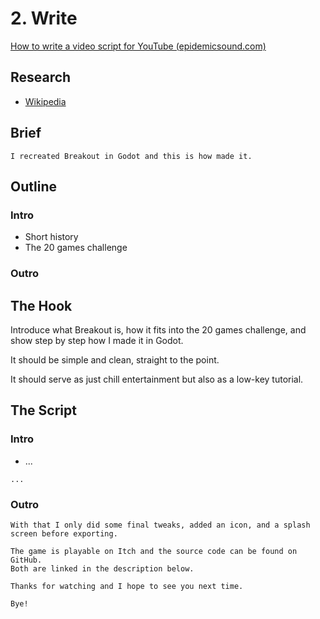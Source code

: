 # 2. Write

[How to write a video script for YouTube (epidemicsound.com)](https://www.epidemicsound.com/blog/how-to-write-a-video-script-for-youtube/)

## Research

- [Wikipedia](https://en.wikipedia.org/wiki/Flappy_Bird)

## Brief

```
I recreated Breakout in Godot and this is how made it.
```

## Outline

### Intro

- Short history
- The 20 games challenge

### Outro

## The Hook

Introduce what Breakout is, how it fits into the 20 games challenge, and show step by step how I made it in Godot.

It should be simple and clean, straight to the point.

It should serve as just chill entertainment but also as a low-key tutorial.

## The Script

### Intro

- ...
```
...
```

### Outro

 ```
 With that I only did some final tweaks, added an icon, and a splash screen before exporting.

 The game is playable on Itch and the source code can be found on GitHub.
 Both are linked in the description below.

 Thanks for watching and I hope to see you next time.

 Bye!
 ```